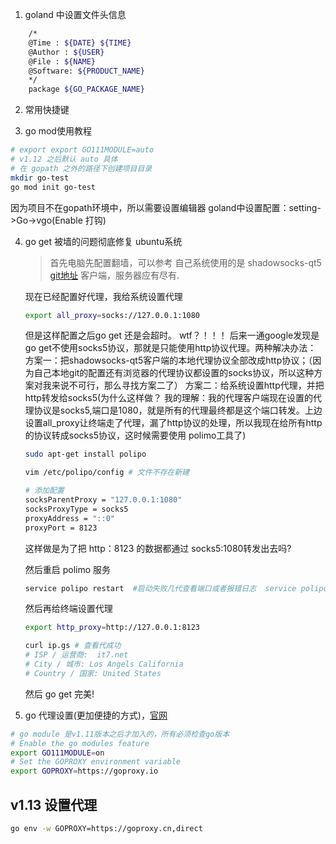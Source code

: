 

1. goland 中设置文件头信息

```bash
    /*
    @Time : ${DATE} ${TIME} 
    @Author : ${USER}
    @File : ${NAME}
    @Software: ${PRODUCT_NAME}
    */
    package ${GO_PACKAGE_NAME}
```

2. 常用快捷键


3. go mod使用教程

```bash
# export export GO111MODULE=auto 
# v1.12 之后默认 auto 具体
# 在 gopath 之外的路径下创建项目目录
mkdir go-test
go mod init go-test
```
因为项目不在gopath环境中，所以需要设置编辑器
goland中设置配置：setting->Go->vgo(Enable 打钩)

4. go get 被墙的问题彻底修复 ubuntu系统

    > 首先电脑先配置翻墙，可以参考
自己系统使用的是 shadowsocks-qt5 [git地址](https://github.com/shadowsocks) 客户端，服务器应有尽有.

    现在已经配置好代理，我给系统设置代理
    ```bash
    export all_proxy=socks://127.0.0.1:1080
    ```

    但是这样配置之后go get 还是会超时。 wtf？！！！ 后来一通google发现是go get不使用socks5协议，那就是只能使用http协议代理。两种解决办法：
    方案一：把shadowsocks-qt5客户端的本地代理协议全部改成http协议；（因为自己本地git的配置还有浏览器的代理协议都设置的socks协议，所以这种方案对我来说不可行，那么寻找方案二了）
    方案二：给系统设置http代理，并把http转发给socks5(为什么这样做？ 我的理解：我的代理客户端现在设置的代理协议是socks5,端口是1080，就是所有的代理最终都是这个端口转发。上边设置all_proxy让终端走了代理，漏了http协议的处理，所以我现在给所有http的协议转成socks5协议，这时候需要使用 polimo工具了)
    ```bash
    sudo apt-get install polipo

    vim /etc/polipo/config # 文件不存在新建

    # 添加配置
    socksParentProxy = "127.0.0.1:1080"
    socksProxyType = socks5
    proxyAddress = "::0"
    proxyPort = 8123
    ```

    这样做是为了把 http：8123 的数据都通过 socks5:1080转发出去吗?

    然后重启 polimo 服务
    ```bash
    service polipo restart  #启动失败几代查看端口或者报错日志  service polipo restatus 应该能看到报错的日志
    ```

    然后再给终端设置代理

    ```bash
    export http_proxy=http://127.0.0.1:8123

    curl ip.gs # 查看代成功
    # ISP / 运营商:  it7.net
    # City / 城市: Los Angels California
    # Country / 国家: United States
    ```
    
    然后 go get 完美!


5. go 代理设置(更加便捷的方式)，[官网](https://goproxy.io/)
```bash
# go module 是v1.11版本之后才加入的，所有必须检查go版本
# Enable the go modules feature
export GO111MODULE=on
# Set the GOPROXY environment variable
export GOPROXY=https://goproxy.io
```


## v1.13 设置代理
```bash
go env -w GOPROXY=https://goproxy.cn,direct
```

